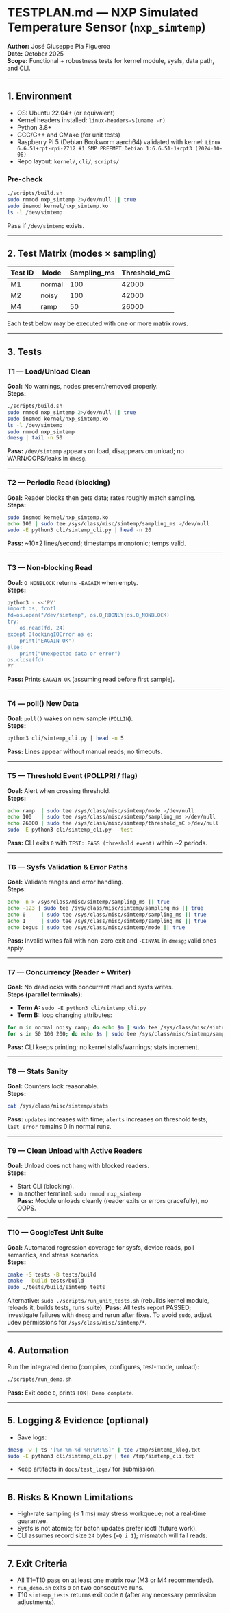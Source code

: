 # TESTPLAN.md — NXP Simulated Temperature Sensor (`nxp_simtemp`)

**Author:** José Giuseppe Pia Figueroa  
**Date:** October 2025  
**Scope:** Functional + robustness tests for kernel module, sysfs, data path, and CLI.

---

## 1. Environment

- OS: Ubuntu 22.04+ (or equivalent)
- Kernel headers installed: `linux-headers-$(uname -r)`
- Python 3.8+
- GCC/G++ and CMake (for unit tests)
- Raspberry Pi 5 (Debian Bookworm aarch64) validated with kernel: `Linux 6.6.51+rpt-rpi-2712 #1 SMP PREEMPT Debian 1:6.6.51-1+rpt3 (2024-10-08)`
- Repo layout: `kernel/`, `cli/`, `scripts/`

### Pre-check
```bash
./scripts/build.sh
sudo rmmod nxp_simtemp 2>/dev/null || true
sudo insmod kernel/nxp_simtemp.ko
ls -l /dev/simtemp
```
Pass if `/dev/simtemp` exists.

---

## 2. Test Matrix (modes × sampling)

| Test ID |  Mode   | Sampling_ms | Threshold_mC |
|---------|---------|-------------|--------------|
| M1      | normal  |    100      |   42000      |
| M2      | noisy   |    100      |   42000      |
| M4      | ramp    |     50      |   26000      |

Each test below may be executed with one or more matrix rows.

---

## 3. Tests

### T1 — Load/Unload Clean
**Goal:** No warnings, nodes present/removed properly.  
**Steps:**
```bash
./scripts/build.sh
sudo rmmod nxp_simtemp 2>/dev/null || true
sudo insmod kernel/nxp_simtemp.ko
ls -l /dev/simtemp
sudo rmmod nxp_simtemp
dmesg | tail -n 50
```
**Pass:** `/dev/simtemp` appears on load, disappears on unload; no WARN/OOPS/leaks in `dmesg`.

---

### T2 — Periodic Read (blocking)
**Goal:** Reader blocks then gets data; rates roughly match sampling.  
**Steps:**
```bash
sudo insmod kernel/nxp_simtemp.ko
echo 100 | sudo tee /sys/class/misc/simtemp/sampling_ms >/dev/null
sudo -E python3 cli/simtemp_cli.py | head -n 20
```
**Pass:** ~10±2 lines/second; timestamps monotonic; temps valid.

---

### T3 — Non-blocking Read
**Goal:** `O_NONBLOCK` returns `-EAGAIN` when empty.  
**Steps:**
```bash
python3 - <<'PY'
import os, fcntl
fd=os.open("/dev/simtemp", os.O_RDONLY|os.O_NONBLOCK)
try:
    os.read(fd, 24)
except BlockingIOError as e:
    print("EAGAIN OK")
else:
    print("Unexpected data or error")
os.close(fd)
PY
```
**Pass:** Prints `EAGAIN OK` (assuming read before first sample).

---

### T4 — poll() New Data
**Goal:** `poll()` wakes on new sample (`POLLIN`).  
**Steps:**
```bash
python3 cli/simtemp_cli.py | head -n 5
```
**Pass:** Lines appear without manual reads; no timeouts.

---

### T5 — Threshold Event (POLLPRI / flag)
**Goal:** Alert when crossing threshold.  
**Steps:**
```bash
echo ramp  | sudo tee /sys/class/misc/simtemp/mode >/dev/null
echo 100   | sudo tee /sys/class/misc/simtemp/sampling_ms >/dev/null
echo 26000 | sudo tee /sys/class/misc/simtemp/threshold_mC >/dev/null
sudo -E python3 cli/simtemp_cli.py --test
```
**Pass:** CLI exits `0` with `TEST: PASS (threshold event)` within ~2 periods.

---

### T6 — Sysfs Validation & Error Paths
**Goal:** Validate ranges and error handling.  
**Steps:**
```bash
echo -n > /sys/class/misc/simtemp/sampling_ms || true
echo -123 | sudo tee /sys/class/misc/simtemp/sampling_ms || true
echo 0     | sudo tee /sys/class/misc/simtemp/sampling_ms || true
echo 1     | sudo tee /sys/class/misc/simtemp/sampling_ms || true
echo bogus | sudo tee /sys/class/misc/simtemp/mode || true
```
**Pass:** Invalid writes fail with non-zero exit and `-EINVAL` in `dmesg`; valid ones apply.

---

### T7 — Concurrency (Reader + Writer)
**Goal:** No deadlocks with concurrent read and sysfs writes.  
**Steps (parallel terminals):**
- **Term A:** `sudo -E python3 cli/simtemp_cli.py`
- **Term B:** loop changing attributes:
```bash
for m in normal noisy ramp; do echo $m | sudo tee /sys/class/misc/simtemp/mode; sleep 0.2; done
for s in 50 100 200; do echo $s | sudo tee /sys/class/misc/simtemp/sampling_ms; sleep 0.2; done
```
**Pass:** CLI keeps printing; no kernel stalls/warnings; stats increment.

---

### T8 — Stats Sanity
**Goal:** Counters look reasonable.  
**Steps:**
```bash
cat /sys/class/misc/simtemp/stats
```
**Pass:** `updates` increases with time; `alerts` increases on threshold tests; `last_error` remains 0 in normal runs.

---

### T9 — Clean Unload with Active Readers
**Goal:** Unload does not hang with blocked readers.  
**Steps:**
- Start CLI (blocking).  
- In another terminal: `sudo rmmod nxp_simtemp`  
**Pass:** Module unloads cleanly (reader exits or errors gracefully), no OOPS.

---

### T10 — GoogleTest Unit Suite
**Goal:** Automated regression coverage for sysfs, device reads, poll semantics, and stress scenarios.  
**Steps:**
```bash
cmake -S tests -B tests/build
cmake --build tests/build
sudo ./tests/build/simtemp_tests
```
Alternative: `sudo ./scripts/run_unit_tests.sh` (rebuilds kernel module, reloads it, builds tests, runs suite).
**Pass:** All tests report PASSED; investigate failures with `dmesg` and rerun after fixes. To avoid `sudo`, adjust udev permissions for `/sys/class/misc/simtemp/*`.

---

## 4. Automation

Run the integrated demo (compiles, configures, test-mode, unload):
```bash
./scripts/run_demo.sh
```
**Pass:** Exit code `0`, prints `[OK] Demo complete`.

---

## 5. Logging & Evidence (optional)

- Save logs:
```bash
dmesg -w | ts '[%Y-%m-%d %H:%M:%S]' | tee /tmp/simtemp_klog.txt
sudo -E python3 cli/simtemp_cli.py | tee /tmp/simtemp_cli.txt
```
- Keep artifacts in `docs/test_logs/` for submission.

---

## 6. Risks & Known Limitations

- High-rate sampling (≤ 1 ms) may stress workqueue; not a real-time guarantee.
- Sysfs is not atomic; for batch updates prefer ioctl (future work).
- CLI assumes record size `24` bytes (`=Q i I`); mismatch will fail reads.

---

## 7. Exit Criteria

- All T1–T10 pass on at least one matrix row (M3 or M4 recommended).
- `run_demo.sh` exits `0` on two consecutive runs.
- T10 `simtemp_tests` returns exit code `0` (after any necessary permission adjustments).
